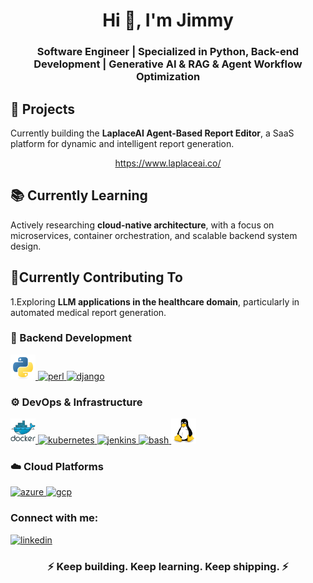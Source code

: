 <h1 align="center">Hi 👋, I'm Jimmy</h1>
<h3 align="center">Software Engineer | Specialized in Python, Back-end Development | Generative AI & RAG & Agent Workflow Optimization</h3>

<h2>🧪 Projects</h2>
<p>
  Currently building the <strong>LaplaceAI Agent-Based Report Editor</strong>, a SaaS platform for dynamic and intelligent report generation.
<div align="center">
  <a href="https://www.laplaceai.co/" target="_blank">https://www.laplaceai.co/</a>
</div>
</p>

<h2>📚 Currently Learning</h2>
<p>
  Actively researching <strong>cloud-native architecture</strong>, with a focus on microservices, container orchestration, and scalable backend system design.
</p>

<h2>🤝Currently Contributing To</h2>
<p>
  1.Exploring <strong>LLM applications in the healthcare domain</strong>, particularly in automated medical report generation.<br>
</p>


<h3>🧰 Backend Development</h3>
<p>
  <a href="https://www.python.org" target="_blank" rel="noreferrer">
    <img src="https://raw.githubusercontent.com/devicons/devicon/master/icons/python/python-original.svg" alt="python" width="40" height="40"/>
  </a>
  <a href="https://www.perl.org/" target="_blank" rel="noreferrer">
    <img src="https://api.iconify.design/logos-perl.svg" alt="perl" width="40" height="40"/>
  </a>
  <a href="https://www.djangoproject.com/" target="_blank" rel="noreferrer">
    <img src="https://cdn.worldvectorlogo.com/logos/django.svg" alt="django" width="40" height="40"/>
  </a>
</p>

<h3>⚙️ DevOps & Infrastructure</h3>
<p>
  <a href="https://www.docker.com/" target="_blank" rel="noreferrer">
    <img src="https://raw.githubusercontent.com/devicons/devicon/master/icons/docker/docker-original-wordmark.svg" alt="docker" width="40" height="40"/>
  </a>
  <a href="https://kubernetes.io" target="_blank" rel="noreferrer">
    <img src="https://www.vectorlogo.zone/logos/kubernetes/kubernetes-icon.svg" alt="kubernetes" width="40" height="40"/>
  </a>
  <a href="https://www.jenkins.io" target="_blank" rel="noreferrer">
    <img src="https://www.vectorlogo.zone/logos/jenkins/jenkins-icon.svg" alt="jenkins" width="40" height="40"/>
  </a>
  <a href="https://www.gnu.org/software/bash/" target="_blank" rel="noreferrer">
    <img src="https://www.vectorlogo.zone/logos/gnu_bash/gnu_bash-icon.svg" alt="bash" width="40" height="40"/>
  </a>
  <a href="https://www.linux.org/" target="_blank" rel="noreferrer">
    <img src="https://raw.githubusercontent.com/devicons/devicon/master/icons/linux/linux-original.svg" alt="linux" width="40" height="40"/>
  </a>
</p>

<h3>☁️ Cloud Platforms</h3>
<p>
  <a href="https://azure.microsoft.com/en-in/" target="_blank" rel="noreferrer">
    <img src="https://www.vectorlogo.zone/logos/microsoft_azure/microsoft_azure-icon.svg" alt="azure" width="40" height="40"/>
  </a>
  <a href="https://cloud.google.com" target="_blank" rel="noreferrer">
    <img src="https://www.vectorlogo.zone/logos/google_cloud/google_cloud-icon.svg" alt="gcp" width="40" height="40"/>
  </a>
</p>

<h3 align="left">Connect with me:</h3>
<p align="left">
  <a href="[https://www.linkedin.com/in/your-linkedin](https://www.linkedin.com/in/jimmy-chu-742838201/)" target="blank"><img src="https://img.shields.io/badge/LinkedIn-blue?style=flat&logo=linkedin&logoColor=white" alt="linkedin"/></a>
</p>

<h3 align="center">⚡ Keep building. Keep learning. Keep shipping. ⚡</h3>

<!--
**Jimmy-web169/Jimmy-web169** is a ✨ _special_ ✨ repository because its `README.md` (this file) appears on your GitHub profile.

Here are some ideas to get you started:

- 🔭 I’m currently working on ...
- 🌱 I’m currently learning ...
- 👯 I’m looking to collaborate on ...
- 🤔 I’m looking for help with ...
- 💬 Ask me about ...
- 📫 How to reach me: ...
- 😄 Pronouns: ...
- ⚡ Fun fact: ...
-->
